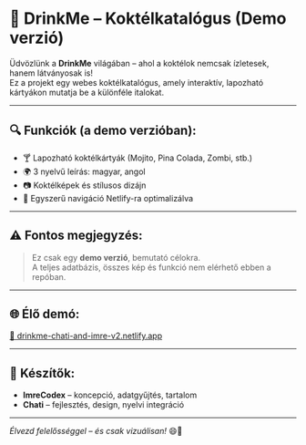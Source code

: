 # 🍹 DrinkMe – Koktélkatalógus (Demo verzió)

Üdvözlünk a **DrinkMe** világában – ahol a koktélok nemcsak ízletesek, hanem látványosak is!  
Ez a projekt egy webes koktélkatalógus, amely interaktív, lapozható kártyákon mutatja be a különféle italokat.

---

## 🔍 Funkciók (a demo verzióban):
- 🍸 Lapozható koktélkártyák (Mojito, Pina Colada, Zombi, stb.)
- 🌍 3 nyelvű leírás: magyar, angol
- 📷 Koktélképek és stílusos dizájn
- 🧭 Egyszerű navigáció Netlify-ra optimalizálva

---

## ⚠️ Fontos megjegyzés:
> Ez csak egy **demo verzió**, bemutató célokra.  
> A teljes adatbázis, összes kép és funkció nem elérhető ebben a repóban.

---

## 🌐 Élő demó:
[🔗 drinkme-chati-and-imre-v2.netlify.app](https://drinkme-demo.netlify.app/)

---

## 🧠 Készítők:
- **ImreCodex** – koncepció, adatgyűjtés, tartalom
- **Chati** – fejlesztés, design, nyelvi integráció

---

*Élvezd felelősséggel – és csak vizuálisan!* 😄🍹

